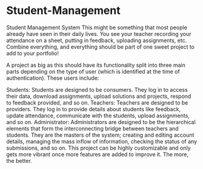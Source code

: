 # Student-Management


Student Management System
This might be something that most people already have seen in their daily lives. You see your teacher recording your attendance on a sheet, putting in feedback, uploading assignments, etc. Combine everything, and everything should be part of one sweet project to add to your portfolio!

A project as big as this should have its functionality split into three main parts depending on the type of user (which is identified at the time of authentication). These users include:

Students: Students are designed to be consumers. They log in to access their data, download assignments, upload solutions and projects, respond to feedback provided, and so on.
Teachers: Teachers are designed to be providers. They log in to provide details about students like feedback, update attendance, communicate with the students, upload assignments, and so on.
Administrator: Administrators are designed to be the hierarchical elements that form the interconnecting bridge between teachers and students. They are the masters of the system; creating and editing account details, managing the mass inflow of information, checking the status of any submissions, and so on.
This project can be highly customizable and only gets more vibrant once more features are added to improve it. The more, the better.
